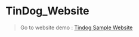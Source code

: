 # TinDog_Website
> Go to website demo : 
> <a href="https://praveengupta11001.github.io/TinDog_Website/" target="_blank">Tindog Sample Website</a>
